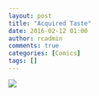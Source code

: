 ```yaml
---
layout: post
title: "Acquired Taste"
date: 2016-02-12 01:00
author: rcadmin
comments: true
categories: [Comics]
tags: []
---
```

<a href="../comics/2016/02/12/acquired-taste"><img src="http://dl.bitsmack.com/comics/20160212.jpg" /></a>
